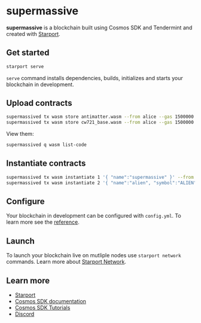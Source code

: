 # supermassive

**supermassive** is a blockchain built using Cosmos SDK and Tendermint and created with [Starport](https://github.com/tendermint/starport).

## Get started

```sh
starport serve
```

`serve` command installs dependencies, builds, initializes and starts your blockchain in development.

## Upload contracts

```sh
supermassived tx wasm store antimatter.wasm --from alice --gas 1500000
supermassived tx wasm store cw721_base.wasm --from alice --gas 1500000
```

View them:
```sh
supermassived q wasm list-code
```

## Instantiate contracts

```sh
supermassived tx wasm instantiate 1 '{ "name":"supermassive" }' --from alice --label marketplace --gas 1000000
supermassived tx wasm instantiate 2 '{ "name":"alien", "symbol":"ALIEN", "minter":"cosmos135gzs30un5wg32fyaddlyjgehf4ege850pctq8" }' --from alice --label alien --gas 1000000
```

## Configure

Your blockchain in development can be configured with `config.yml`. To learn more see the [reference](https://github.com/tendermint/starport#documentation).

## Launch

To launch your blockchain live on mutliple nodes use `starport network` commands. Learn more about [Starport Network](https://github.com/tendermint/spn).

## Learn more

- [Starport](https://github.com/tendermint/starport)
- [Cosmos SDK documentation](https://docs.cosmos.network)
- [Cosmos SDK Tutorials](https://tutorials.cosmos.network)
- [Discord](https://discord.gg/W8trcGV)

